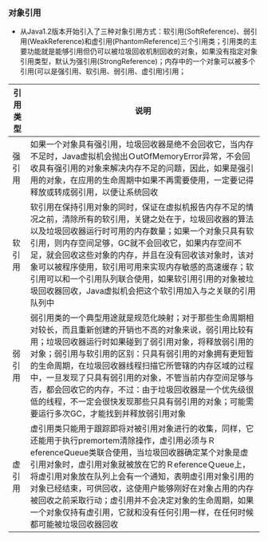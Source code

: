 ### 对象引用
+ 从Java1.2版本开始引入了三种对象引用方式：软引用(SoftReference)、弱引用(WeakReference)和虚引用(PhantomReference)三个引用类；引用类的主要功能就是能够引用但仍可以被垃圾回收机制回收的对象，如果没有指定对象引用类型，默认为强引用(StrongReference)；内存中的一个对象可以被多个引用(可以是强引用、软引用、弱引用、虚引用)引用；

|引用类型|说明|
|------|------|
|强引用|如果一个对象具有强引用，垃圾回收器是绝不会回收它，当内存不足时，Java虚拟机会抛出ＯutOfMemoryError异常，不会回收具有强引用的对象来解决内存不足的问题，因此，如果是强引用的对象，在应用的生命周期中如果不再需要使用，一定要记得释放或转成弱引用，以便让系统回收|
|软引用|软引用在保持引用对象的同时，保证在虚拟机报告内存不足的情况之前，清除所有的软引用，关键之处在于，垃圾回收器的算法以及垃圾回收器运行时可用的内存数量；如果一个对象只具有软引用，则内存空间足够，GC就不会回收它，如果内存空间不足，就会回收这些对象的内存，并且在没有回收该对象时，该对象可以被程序使用，软引用可用来实现内存敏感的高速缓存；软引用可以和一个引用队列联合使用，如果软引用引用的对象被垃圾回收器回收，Java虚拟机会把这个软引用加入与之关联的引用队列中|
|弱引用|弱引用类的一个典型用途就是规范化映射；对于那些生命周期相对较长，而且重新创建的开销也不高的对象来说，弱引用比较有用；垃圾回收器运行时如果碰到了弱引用对象，将释放弱引用的对象；弱引用与软引用的区别：只具有弱引用的对象拥有更短暂的生命周期，在垃圾回收器线程扫描它所管辖的内存区域的过程中，一旦发现了只具有弱引用的对象，不管当前内存空间足够与否，都会回收它的内存，不过：由于垃圾回收器是一个优先级很低的线程，不一定会很快发现那些只具有弱引用的对象；可能需要运行多次GC，才能找到并释放弱引用对象|
|虚引用|虚引用类只能用于跟踪即将对被引用对象进行的收集，同样，它还能用于执行premortem清除操作，虚引用必须与ＲeferenceQueue类联合使用，当垃圾回收器确定某个对象是虚引用对象时，虚引用对象就被放在它的ＲeferenceＱueue上，将虚引用对象放在队列上会有一个通知，表明虚引用对象引用的对象已经结束，可供回收，这使用户能够刚好在对象占用的内存被回收之前采取行动；虚引用并不会决定对象的生命周期，如果一个对象仅持有虚引用，它就和没有任何引用一样，在任何时候都可能被垃圾回收器回收|
